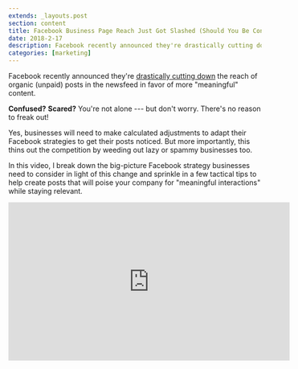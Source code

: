 ```yaml
---
extends: _layouts.post
section: content
title: Facebook Business Page Reach Just Got Slashed (Should You Be Concerned?)
date: 2018-2-17
description: Facebook recently announced they're drastically cutting down the reach of organic (unpaid) posts in the newsfeed in favor of more &quot;meaningful&quot; content.
categories: [marketing]
---
```

<link rel="canonical" href="https://blog.mcmkt.com/facebook-business-page-reach-slashed" />

Facebook recently announced they're [drastically cutting down](https://media.fb.com/2018/01/11/news-feed-fyi-bringing-people-closer-together/) the reach of organic (unpaid) posts in the newsfeed in favor of more "meaningful" content.

**Confused?** **Scared?** You're not alone --- but don't worry. There's no reason to freak out!

Yes, businesses will need to make calculated adjustments to adapt their Facebook strategies to get their posts noticed. But more importantly, this thins out the competition by weeding out lazy or spammy businesses too.

In this video, I break down the big-picture Facebook strategy businesses need to consider in light of this change and sprinkle in a few tactical tips to help create posts that will poise your company for "meaningful interactions" while staying relevant.

<iframe src="https://www.facebook.com/plugins/video.php?href=https%3A%2F%2Fwww.facebook.com%2FMcMahonMarketing%2Fvideos%2F1778300522193798%2F&show_text=0&width=560" width="560" height="315" style="border:none;overflow:hidden" scrolling="no" frameborder="0" allowTransparency="true" allowFullScreen="true"></iframe>
<br />